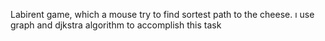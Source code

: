 
Labirent game, which a mouse try to find sortest path to the cheese. ı use  graph and djkstra algorithm to accomplish this task
